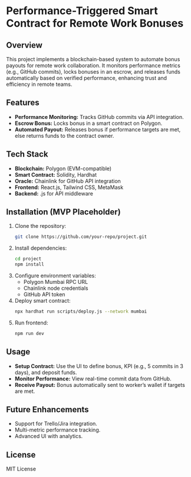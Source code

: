# Performance-Triggered Smart Contract for Remote Work Bonuses

## Overview
This project implements a blockchain-based system to automate bonus payouts for remote work collaboration. It monitors performance metrics (e.g., GitHub commits), locks bonuses in an escrow, and releases funds automatically based on verified performance, enhancing trust and efficiency in remote teams.

## Features
- **Performance Monitoring:** Tracks GitHub commits via API integration.
- **Escrow Bonus:** Locks bonus in a smart contract on Polygon.
- **Automated Payout:** Releases bonus if performance targets are met, else returns funds to the contract owner.

## Tech Stack
- **Blockchain:** Polygon (EVM-compatible)
- **Smart Contract:** Solidity, Hardhat
- **Oracle:** Chainlink for GitHub API integration
- **Frontend:** React.js, Tailwind CSS, MetaMask
- **Backend:** .js for API middleware
  
## Installation (MVP Placeholder)
1. Clone the repository:
   ```bash
   git clone https://github.com/your-repo/project.git
   ```
2. Install dependencies:
   ```bash
   cd project
   npm install
   ```
3. Configure environment variables:
   - Polygon Mumbai RPC URL
   - Chainlink node credentials
   - GitHub API token
4. Deploy smart contract:
   ```bash
   npx hardhat run scripts/deploy.js --network mumbai
   ```
5. Run frontend:
   ```bash
   npm run dev
   ```

## Usage
- **Setup Contract:** Use the UI to define bonus, KPI (e.g., 5 commits in 3 days), and deposit funds.
- **Monitor Performance:** View real-time commit data from GitHub.
- **Receive Payout:** Bonus automatically sent to worker’s wallet if targets are met.

## Future Enhancements
- Support for Trello/Jira integration.
- Multi-metric performance tracking.
- Advanced UI with analytics.

## License
MIT License
